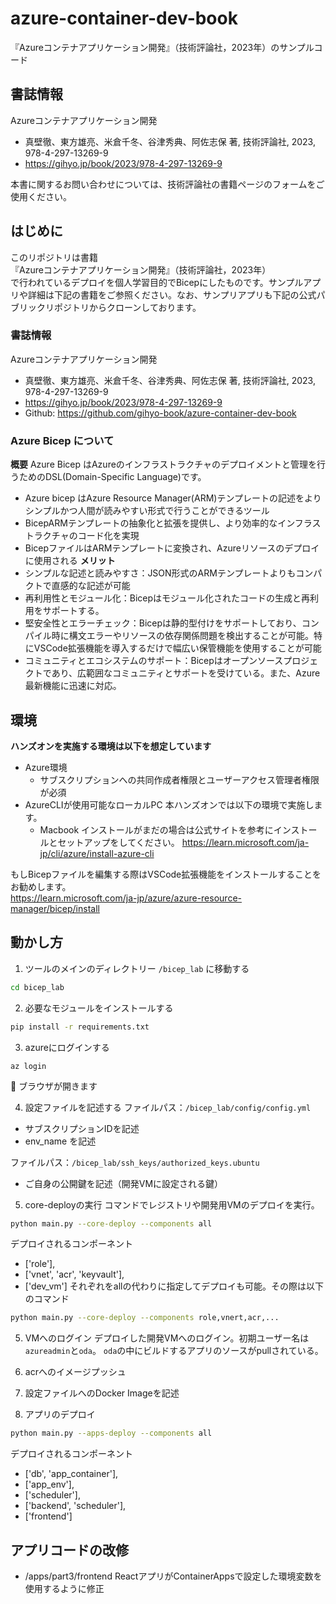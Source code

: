 # azure-container-dev-book
『Azureコンテナアプリケーション開発』（技術評論社，2023年）のサンプルコード

## 書誌情報
Azureコンテナアプリケーション開発

- 真壁徹、東方雄亮、米倉千冬、谷津秀典、阿佐志保 著, 技術評論社, 2023, 978-4-297-13269-9
- https://gihyo.jp/book/2023/978-4-297-13269-9

本書に関するお問い合わせについては、技術評論社の書籍ページのフォームをご使用ください。

## はじめに
このリポジトリは書籍</br>
『Azureコンテナアプリケーション開発』（技術評論社，2023年）</br>
で行われているデプロイを個人学習目的でBicepにしたものです。サンプルアプリや詳細は下記の書籍をご参照ください。なお、サンプリアプリも下記の公式パブリックリポジトリからクローンしております。
### 書誌情報
Azureコンテナアプリケーション開発
- 真壁徹、東方雄亮、米倉千冬、谷津秀典、阿佐志保 著, 技術評論社, 2023, 978-4-297-13269-9
- https://gihyo.jp/book/2023/978-4-297-13269-9
- Github: https://github.com/gihyo-book/azure-container-dev-book


### Azure Bicep について
**概要**
Azure Bicep はAzureのインフラストラクチャのデプロイメントと管理を行うためのDSL(Domain-Specific Language)です。
- Azure bicep はAzure Resource Manager(ARM)テンプレートの記述をよりシンプルかつ人間が読みやすい形式で行うことができるツール
- BicepARMテンプレートの抽象化と拡張を提供し、より効率的なインフラストラクチャのコード化を実現
- BicepファイルはARMテンプレートに変換され、Azureリソースのデプロイに使用される
**メリット**
- シンプルな記述と読みやすさ：JSON形式のARMテンプレートよりもコンパクトで直感的な記述が可能
- 再利用性とモジュール化：Bicepはモジュール化されたコードの生成と再利用をサポートする。
- 堅安全性とエラーチェック：Bicepは静的型付けをサポートしており、コンパイル時に構文エラーやリソースの依存関係問題を検出することが可能。特にVSCode拡張機能を導入するだけで幅広い保管機能を使用することが可能
- コミュニティとエコシステムのサポート：Bicepはオープンソースプロジェクトであり、広範囲なコミュニティとサポートを受けている。また、Azure最新機能に迅速に対応。


## 環境
**ハンズオンを実施する環境は以下を想定しています**
- Azure環境
  - サブスクリプションへの共同作成者権限とユーザーアクセス管理者権限が必須
- AzureCLIが使用可能なローカルPC
  本ハンズオンでは以下の環境で実施します。
  - Macbook 
  インストールがまだの場合は公式サイトを参考にインストールとセットアップをしてください。
  https://learn.microsoft.com/ja-jp/cli/azure/install-azure-cli
  
もしBicepファイルを編集する際はVSCode拡張機能をインストールすることをお勧めします。</br>
  https://learn.microsoft.com/ja-jp/azure/azure-resource-manager/bicep/install

## 動かし方
1. ツールのメインのディレクトリー `/bicep_lab` に移動する
```bash
cd bicep_lab
```
2. 必要なモジュールをインストールする
```bash
pip install -r requirements.txt
```

3. azureにログインする
```
az login
```
🌾  ブラウザが開きます

4. 設定ファイルを記述する
ファイルパス：`/bicep_lab/config/config.yml`
- サブスクリプションIDを記述
- env_name を記述

ファイルパス：`/bicep_lab/ssh_keys/authorized_keys.ubuntu`
- ご自身の公開鍵を記述（開発VMに設定される鍵）
5. core-deployの実行
コマンドでレジストリや開発用VMのデプロイを実行。
```bash
python main.py --core-deploy --components all
```
デプロイされるコンポーネント
- ['role'],
- ['vnet', 'acr', 'keyvault'],
- ['dev_vm']
それぞれをallの代わりに指定してデプロイも可能。その際は以下のコマンド
```bash
python main.py --core-deploy --components role,vnert,acr,...
```
5. VMへのログイン
デプロイした開発VMへのログイン。初期ユーザー名は`azureadmin`と`oda`。
`oda`の中にビルドするアプリのソースがpullされている。

6. acrへのイメージプッシュ
7. 設定ファイルへのDocker Imageを記述
8. アプリのデプロイ
```bash
python main.py --apps-deploy --components all
```
デプロイされるコンポーネント
- ['db', 'app_container'],
- ['app_env'],
- ['scheduler'],
- ['backend', 'scheduler'],
- ['frontend']

## アプリコードの改修
- /apps/part3/frontend
ReactアプリがContainerAppsで設定した環境変数を使用するように修正
